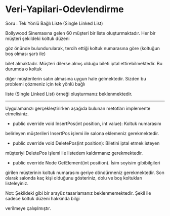 # Veri-Yapilari-Odevlendirme

Soru : Tek Yönlü Bağlı Liste (Single Linked List)

Bollywood Sinemasına gelen 60 müşteri bir liste oluşturmaktadır. Her bir müşteri şekildeki koltuk düzeni 

göz önünde bulundurularak, tercih ettiği koltuk numarasına göre (koltuğun boş olması şartı ile)

bilet almaktadır. Müşteri dilerse almış olduğu bileti iptal ettirebilmektedir. Bu durumda o koltuk 

diğer müşterilerin satın almasına uygun hale gelmektedir. Sizden bu problemi çözmeniz için tek yönlü bağlı 

liste (Single Linked List) örneği oluşturmanız beklenmektedir.

------------------------------
Uygulamanızı gerçekleştirirken aşağıda bulunan metotları implemente etmelisiniz.

- public override void InsertPos(int position, int value): Koltuk numarasını
   
belirleyen müşterileri InsertPos işlemi ile salona eklemeniz gerekmektedir. 

- public override void DeletePos(int position): Biletini iptal etmek isteyen

müşteriyi DeletePos işlemi ile listedem kaldırmanız gerekmektedir. 

- public override Node GetElement(int position). İsim soyisim gibibilgileri

girilen müşterinin koltuk numarasını geriye döndürmeniz gerekmektedir.  Son olarak salonda kaç kişi olduğunu gösteriniz, dolu ve boş koltukları listeleyiniz.

Not: Şekildeki gibi bir arayüz tasarlamanız beklenmemektedir. Şekil ile sadece koltuk düzeni hakkında bilgi 

verilmeye çalışılmıştır.

